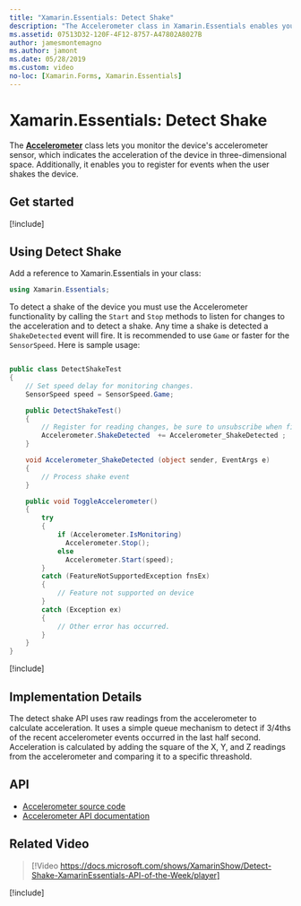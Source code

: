 ```yaml
---
title: "Xamarin.Essentials: Detect Shake"
description: "The Accelerometer class in Xamarin.Essentials enables you to detect a shake movement of the device."
ms.assetid: 07513D32-120F-4F12-8757-A47802A8027B
author: jamesmontemagno
ms.author: jamont
ms.date: 05/28/2019
ms.custom: video
no-loc: [Xamarin.Forms, Xamarin.Essentials]
---
```


# Xamarin.Essentials: Detect Shake

The **[Accelerometer](accelerometer.md)** class lets you monitor the device's accelerometer sensor, which indicates the acceleration of the device in three-dimensional space. Additionally, it enables you to register for events when the user shakes the device.

## Get started

[!include[](~/essentials/includes/get-started.md)]

## Using Detect Shake

Add a reference to Xamarin.Essentials in your class:

```csharp
using Xamarin.Essentials;
```

To detect a shake of the device you must use the Accelerometer functionality by calling the `Start` and `Stop` methods to listen for changes to the acceleration and to detect a shake. Any time a shake is detected a `ShakeDetected` event will fire. It is recommended to use `Game` or faster for the `SensorSpeed`. Here is sample usage:

```csharp

public class DetectShakeTest
{
    // Set speed delay for monitoring changes.
    SensorSpeed speed = SensorSpeed.Game;

    public DetectShakeTest()
    {
        // Register for reading changes, be sure to unsubscribe when finished
        Accelerometer.ShakeDetected  += Accelerometer_ShakeDetected ;
    }

    void Accelerometer_ShakeDetected (object sender, EventArgs e)
    {
        // Process shake event
    }

    public void ToggleAccelerometer()
    {
        try
        {
            if (Accelerometer.IsMonitoring)
              Accelerometer.Stop();
            else
              Accelerometer.Start(speed);
        }
        catch (FeatureNotSupportedException fnsEx)
        {
            // Feature not supported on device
        }
        catch (Exception ex)
        {
            // Other error has occurred.
        }
    }
}
```

[!include[](~/essentials/includes/sensor-speed.md)]

## Implementation Details

The detect shake API uses raw readings from the accelerometer to calculate acceleration. It uses a simple queue mechanism to detect if 3/4ths of the recent accelerometer events occurred in the last half second. Acceleration is calculated by adding the square of the X, Y, and Z readings from the accelerometer and comparing it to a specific threashold.

## API

- [Accelerometer source code](https://github.com/xamarin/Essentials/tree/main/Xamarin.Essentials/Accelerometer)
- [Accelerometer API documentation](xref:Xamarin.Essentials.Accelerometer)

## Related Video

> [!Video https://docs.microsoft.com/shows/XamarinShow/Detect-Shake-XamarinEssentials-API-of-the-Week/player]

[!include[](~/essentials/includes/xamarin-show-essentials.md)]
